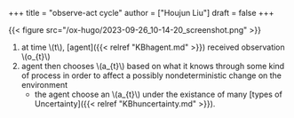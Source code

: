 +++
title = "observe-act cycle"
author = ["Houjun Liu"]
draft = false
+++

{{< figure src="/ox-hugo/2023-09-26_10-14-20_screenshot.png" >}}

1.  at time \\(t\\), [agent]({{< relref "KBhagent.md" >}}) received observation \\(o\_{t}\\)
2.  agent then chooses \\(a\_{t}\\) based on what it knows through some kind of process in order to affect a possibly nondeterministic change on the environment
    -   the agent choose an \\(a\_{t}\\) under the existance of many [types of Uncertainty]({{< relref "KBhuncertainty.md" >}}).
